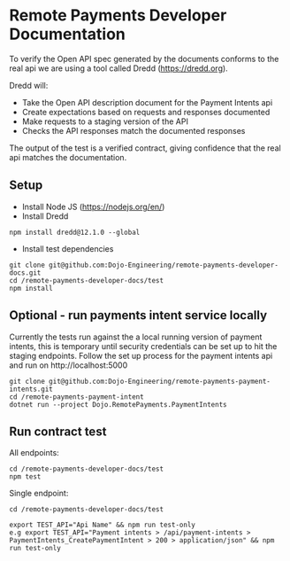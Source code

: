 # Remote Payments Developer Documentation

To verify the Open API spec generated by the documents conforms to the real api we are using a tool called Dredd (https://dredd.org).

Dredd will:
- Take the Open API description document for the Payment Intents api 
- Create expectations based on requests and responses documented
- Make requests to a staging version of the API
- Checks the API responses match the documented responses

The output of the test is a verified contract, giving confidence that the real api matches the documentation.

## Setup

- Install Node JS (https://nodejs.org/en/)
- Install Dredd
```
npm install dredd@12.1.0 --global
```

- Install test dependencies
```
git clone git@github.com:Dojo-Engineering/remote-payments-developer-docs.git
cd /remote-payments-developer-docs/test
npm install
```

## Optional - run payments intent service locally

Currently the tests run against the a local running version of payment intents, this is temporary until security credentials can be set up to hit the staging endpoints. Follow the set up process for the payment intents api and run on http://localhost:5000

```
git clone git@github.com:Dojo-Engineering/remote-payments-payment-intents.git
cd /remote-payments-payment-intent
dotnet run --project Dojo.RemotePayments.PaymentIntents
```

## Run contract test

All endpoints:
```
cd /remote-payments-developer-docs/test
npm test
```

Single endpoint:
```
cd /remote-payments-developer-docs/test

export TEST_API="Api Name" && npm run test-only
e.g export TEST_API="Payment intents > /api/payment-intents > PaymentIntents_CreatePaymentIntent > 200 > application/json" && npm run test-only
```
